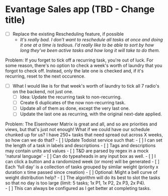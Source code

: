 # Evantage Sales app (TBD - Change title)

- [ ] Replace the existing Rescheduling feature, if possible
  - _It's really bad. I don't want to reschedule all tasks at once and doing it one at a time is tedious. I'd really like to be able to sort by how long they've been active tasks and how long it will take to do them._

Problem: If you forget to tick off a recurring task, you're out of luck. For some reason, there's no option to check a week's worth of laundry that you forgot to check off.  Instead, only the late one is checked and, if it's recurring, reset to the next occurence.
- [ ] What I would like is for that week's worth of laundry to tick all 7 radio's on the backend, not just one.
  - [ ] Idea: Update the recurring task to non-recurring.
  - [ ] Create 6 duplicates of the now non-recurring task.
  - [ ] Update all of them as done, except the very last one.
  - [ ] Update the last one as recurring, with the original next-date applied.
  
Problem:  The Eisenhower Matrix is great and all, and so are priorities and views, but that's just not enough!  What if we could have our schedule chunked up for us?  I have 250+ tasks that need spread out across X weeks, so how can we do that?
    - [ ] Update Todoist service such that:
      - [ ] I can set the length of a task in labels and descriptions
        - [ ] Tags and descriptions may contain units and values
        - [ ] T&D are parsed by regex in a mock 'natural language'
        - [ ] Can do typeaheads in any input box as well.
      - [ ] I can click a button and a randomized week (or more) will be generated
        - [ ] Each 'full day' is a collection of tasks grouped by similar weight (priority x duration x time passed since creation)
        - [ ] Optional: Might a bell curve of weight distribution help?
        - [ ] The algorithm will do its best to slot the tasks so that no day is too large (limit: 5 tasks; 1x P1, 1x P2, 2x P3, 2x P4).  
          - [ ] This can always be configured as I get better at completing tasks.